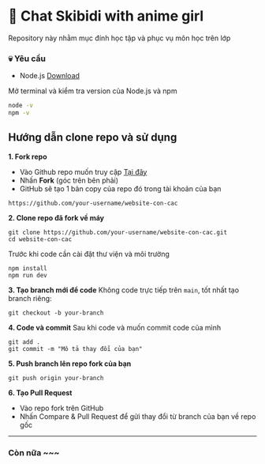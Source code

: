 # 🧐 Chat Skibidi with anime girl

Repository này nhằm mục đính học tập và phục vụ môn học trên lớp

### 💀 Yêu cầu
- Node.js [Download](https://nodejs.org/en/download)

Mở terminal và kiểm tra version của Node.js và npm

```bash
node -v
npm -v
```

## Hướng dẫn clone repo và sử dụng
**1. Fork repo**
- Vào Github repo muốn truy cập [Tại đây](https://github.com/ankkun13/website-con-cac)
- Nhấn **Fork** (góc trên bên phải)
- GitHub sẽ tạo 1 bản copy của repo đó trong tài khoản của bạn
```
https://github.com/your-username/website-con-cac
```

**2. Clone repo đã fork về máy**
```
git clone https://github.com/your-username/website-con-cac.git
cd website-con-cac
```
Trước khi code cần cài đặt thư viện và môi trường
```
npm install
npm run dev
```
**3. Tạo branch mới để code**
Không code trực tiếp trên `main`, tốt nhất tạo branch riêng:
```
git checkout -b your-branch
```

**4. Code và commit**
Sau khi code và muốn commit code của mình
```
git add .
git commit -m "Mô tả thay đổi của bạn"
```

**5. Push branch lên repo fork của bạn**
```
git push origin your-branch
```

**6. Tạo Pull Request**
- Vào repo fork trên GitHub
- Nhấn Compare & Pull Request để gửi thay đổi từ branch của bạn về repo gốc

------------

### Còn nữa ~~~